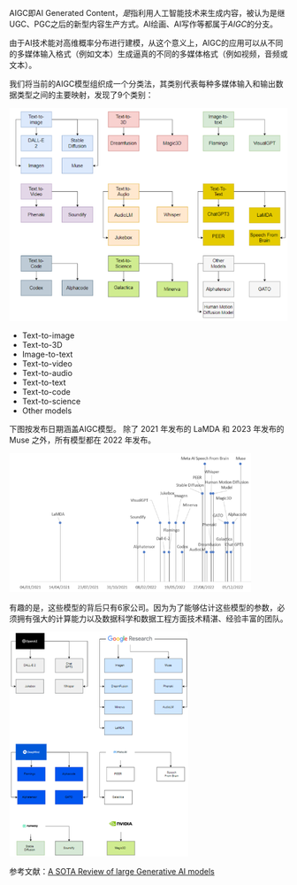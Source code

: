 AIGC即AI Generated Content，*是*指利用人工智能技术来生成内容，被认为是继UGC、PGC之后的新型内容生产方式。AI绘画、AI写作等都属于*AIGC*的分支。

由于AI技术能对高维概率分布进行建模，从这个意义上，AIGC的应用可以从不同的多媒体输入格式（例如文本）生成逼真的不同的多媒体格式（例如视频，音频或文本）。

我们将当前的AIGC模型组织成一个分类法，其类别代表每种多媒体输入和输出数据类型之间的主要映射，发现了9个类别：

![models](../../../images/typora-images/models.png)

- Text-to-image
- Text-to-3D
- Image-to-text
- Text-to-video
- Text-to-audio
- Text-to-text
- Text-to-code
- Text-to-science
- Other models

下图按发布日期涵盖AIGC模型。 除了 2021 年发布的 LaMDA 和 2023 年发布的 Muse 之外，所有模型都在 2022 年发布。

<img src="../../../images/typora-images/dates.png" alt="dates" style="zoom:67%;" />

有趣的是，这些模型的背后只有6家公司。因为为了能够估计这些模型的参数，必须拥有强大的计算能力以及数据科学和数据工程方面技术精湛、经验丰富的团队。

<img src="../../../images/typora-images/companies.png" alt="companies" style="zoom:50%;" />

参考文献：[A SOTA Review of large Generative AI models](https://arxiv.org/pdf/2301.04655.pdf)

